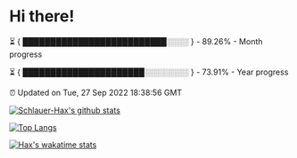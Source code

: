 # Hi there!

⏳ { ██████████████████████████░░░░ } - 89.26% - Month progress

⏳ { ██████████████████████░░░░░░░░ } - 73.91% - Year progress

⏰ Updated on Tue, 27 Sep 2022 18:38:56 GMT


[![Schlauer-Hax's github stats](https://github-readme-stats.vercel.app/api?username=Schlauer-Hax&show_icons=true&theme=dark&count_private=true)](https://github.com/Schlauer-Hax)


[![Top Langs](https://github-readme-stats.vercel.app/api/top-langs/?username=Schlauer-Hax&layout=compact&theme=dark)](https://github.com/Schlauer-Hax?tab=repositories)


[![Hax's wakatime stats](https://github-readme-stats.vercel.app/api/wakatime?username=Hax&theme=dark)](https://wakatime.com/@Hax)

